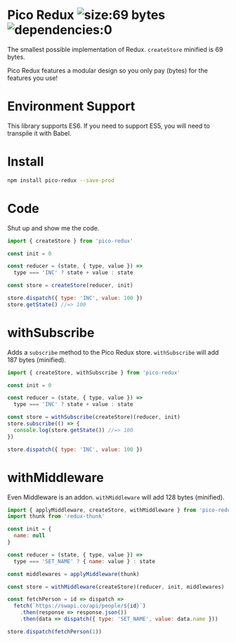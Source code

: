 # Pico Redux ![size:69 bytes](https://img.shields.io/badge/size-69_bytes-green.svg) ![dependencies:0](https://img.shields.io/badge/dependencies-0-green.svg)

The smallest possible implementation of Redux. `createStore` minified is 69 bytes.

Pico Redux features a modular design so you only pay (bytes) for the features you use!

# Environment Support

This library supports ES6. If you need to support ES5, you will need to transpile it with Babel.

# Install

```bash
npm install pico-redux --save-prod
```

# Code

Shut up and show me the code.

```javascript
import { createStore } from 'pico-redux'

const init = 0

const reducer = (state, { type, value }) =>
  type === 'INC' ? state + value : state

const store = createStore(reducer, init)

store.dispatch({ type: 'INC', value: 100 })
store.getState() //=> 100
```

# withSubscribe

Adds a `subscribe` method to the Pico Redux store. `withSubscribe` will add 187 bytes (minified).

```javascript
import { createStore, withSubscribe } from 'pico-redux'

const init = 0

const reducer = (state, { type, value }) =>
  type === 'INC' ? state + value : state

const store = withSubscribe(createStore)(reducer, init)
store.subscribe(() => {
  console.log(store.getState()) //=> 100
})

store.dispatch({ type: 'INC', value: 100 })
```

# withMiddleware

Even Middleware is an addon. `withMiddleware` will add 128 bytes (minified).

```javascript
import { applyMiddleware, createStore, withMiddleware } from 'pico-redux'
import thunk from 'redux-thunk'

const init = {
  name: null
}

const reducer = (state, { type, value }) =>
  type === 'SET_NAME' ? { name: value } : state

const middlewares = applyMiddleware(thunk)

const store = withMiddleware(createStore)(reducer, init, middlewares)

const fetchPerson = id => dispatch =>
  fetch(`https://swapi.co/api/people/${id}`)
    .then(response => response.json())
    .then(data => dispatch({ type: 'SET_NAME', value: data.name }))

store.dispatch(fetchPerson(1))
```
